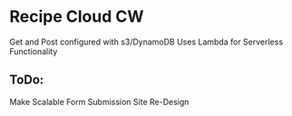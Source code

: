 # Recipe Cloud CW

Get and Post configured with s3/DynamoDB
Uses Lambda for Serverless Functionality


## ToDo:
Make Scalable
Form Submission
Site Re-Design 
